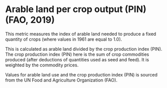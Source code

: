 # Arable land per crop output (PIN) (FAO, 2019)

This metric measures the index of arable land needed to produce a fixed quantity of crops (where values in 1961 are equal to 1.0). 

This is calculated as arable land divided by the crop production index (PIN). The crop production index (PIN) here is the sum of crop commodities produced (after deductions of quantities used as seed and feed). It is weighted by the commodity prices. 

Values for arable land use and the crop production index (PIN) is sourced from the UN Food and Agriculture Organization (FAO). 
